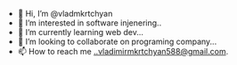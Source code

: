 - 👋 Hi, I’m @vladmkrtchyan
- 👀 I’m interested in software injenering..
- 🌱 I’m currently learning web dev...
- 💞️ I’m looking to collaborate on programing company...
- 📫 How to reach me ..vladimirmkrtchyan588@gmail.com.

<!---
vladmkrtchyan/vladmkrtchyan is a ✨ special ✨ repository because its `README.md` (this file) appears on your GitHub profile.
You can click the Preview link to take a look at your changes.
--->
